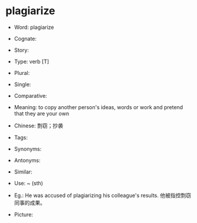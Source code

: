 # plagiarize

- Word: plagiarize
- Cognate: 
- Story: 

- Type: verb [T]
- Plural: 
- Single: 
- Comparative: 
- Meaning: to copy another person's ideas, words or work and pretend that they are your own
- Chinese: 剽窃；抄袭
- Tags: 
- Synonyms: 
- Antonyms: 
- Similar: 
- Use: ~ (sth)
- Eg.: He was accused of plagiarizing his colleague's results. 他被指控剽窃同事的成果。
- Picture: 

